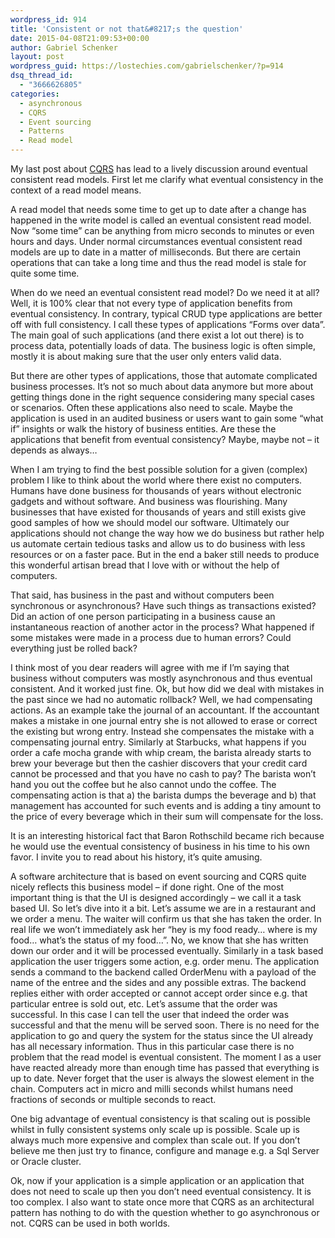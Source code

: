 ```yaml
---
wordpress_id: 914
title: 'Consistent or not that&#8217;s the question'
date: 2015-04-08T21:09:53+00:00
author: Gabriel Schenker
layout: post
wordpress_guid: https://lostechies.com/gabrielschenker/?p=914
dsq_thread_id:
  - "3666626805"
categories:
  - asynchronous
  - CQRS
  - Event sourcing
  - Patterns
  - Read model
---
```

My last post about [CQRS](https://lostechies.com/gabrielschenker/2015/04/07/cqrs-revisited/ "CQRS revisited") has lead to a lively discussion around eventual consistent read models. First let me clarify what eventual consistency in the context of a read model means.

A read model that needs some time to get up to date after a change has happened in the write model is called an eventual consistent read model. Now &#8220;some time&#8221; can be anything from micro seconds to minutes or even hours and days. Under normal circumstances eventual consistent read models are up to date in a matter of milliseconds. But there are certain operations that can take a long time and thus the read model is stale for quite some time.

When do we need an eventual consistent read model? Do we need it at all? Well, it is 100% clear that not every type of application benefits from eventual consistency. In contrary, typical CRUD type applications are better off with full consistency. I call these types of applications &#8220;Forms over data&#8221;. The main goal of such applications (and there exist a lot out there) is to process data, potentially loads of data. The business logic is often simple, mostly it is about making sure that the user only enters valid data.

But there are other types of applications, those that automate complicated business processes. It&#8217;s not so much about data anymore but more about getting things done in the right sequence considering many special cases or scenarios. Often these applications also need to scale. Maybe the application is used in an audited business or users want to gain some &#8220;what if&#8221; insights or walk the history of business entities. Are these the applications that benefit from eventual consistency? Maybe, maybe not &#8211; it depends as always&#8230;

When I am trying to find the best possible solution for a given (complex) problem I like to think about the world where there exist no computers. Humans have done business for thousands of years without electronic gadgets and without software. And business was flourishing. Many businesses that have existed for thousands of years and still exists give good samples of how we should model our software. Ultimately our applications should not change the way how we do business but rather help us automate certain tedious tasks and allow us to do business with less resources or on a faster pace. But in the end a baker still needs to produce this wonderful artisan bread that I love with or without the help of computers.

That said, has business in the past and without computers been synchronous or asynchronous? Have such things as transactions existed? Did an action of one person participating in a business cause an instantaneous reaction of another actor in the process? What happened if some mistakes were made in a process due to human errors? Could everything just be rolled back?

I think most of you dear readers will agree with me if I&#8217;m saying that business without computers was mostly asynchronous and thus eventual consistent. And it worked just fine. Ok, but how did we deal with mistakes in the past since we had no automatic rollback? Well, we had compensating actions. As an example take the journal of an accountant. If the accountant makes a mistake in one journal entry she is not allowed to erase or correct the existing but wrong entry. Instead she compensates the mistake with a compensating journal entry. Similarly at Starbucks, what happens if you order a cafe mocha grande with whip cream, the barista already starts to brew your beverage but then the cashier discovers that your credit card cannot be processed and that you have no cash to pay? The barista won&#8217;t hand you out the coffee but he also cannot undo the coffee. The compensating action is that a) the barista dumps the beverage and b) that management has accounted for such events and is adding a tiny amount to the price of every beverage which in their sum will compensate for the loss.

It is an interesting historical fact that Baron Rothschild became rich because he would use the eventual consistency of business in his time to his own favor. I invite you to read about his history, it&#8217;s quite amusing.

A software architecture that is based on event sourcing and CQRS quite nicely reflects this business model &#8211; if done right. One of the most important thing is that the UI is designed accordingly &#8211; we call it a task based UI. So let&#8217;s dive into it a bit. Let&#8217;s assume we are in a restaurant and we order a menu. The waiter will confirm us that she has taken the order. In real life we won&#8217;t immediately ask her &#8220;hey is my food ready&#8230; where is my food&#8230; what&#8217;s the status of my food&#8230;&#8221;. No, we know that she has written down our order and it will be processed eventually. Similarly in a task based application the user triggers some action, e.g. order menu. The application sends a command to the backend called OrderMenu with a payload of the name of the entree and the sides and any possible extras. The backend replies either with order accepted or cannot accept order since e.g. that particular entree is sold out, etc. Let&#8217;s assume that the order was successful. In this case I can tell the user that indeed the order was successful and that the menu will be served soon. There is no need for the application to go and query the system for the status since the UI already has all necessary information. Thus in this particular case there is no problem that the read model is eventual consistent. The moment I as a user have reacted already more than enough time has passed that everything is up to date. Never forget that the user is always the slowest element in the chain. Computers act in micro and milli seconds whilst humans need fractions of seconds or multiple seconds to react.

One big advantage of eventual consistency is that scaling out is possible whilst in fully consistent systems only scale up is possible. Scale up is always much more expensive and complex than scale out. If you don&#8217;t believe me then just try to finance, configure and manage e.g. a Sql Server or Oracle cluster.

Ok, now if your application is a simple application or an application that does not need to scale up then you don&#8217;t need eventual consistency. It is too complex. I also want to state once more that CQRS as an architectural pattern has nothing to do with the question whether to go asynchronous or not. CQRS can be used in both worlds.